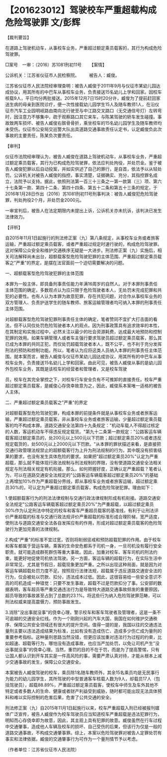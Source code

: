 # 【201623012】驾驶校车严重超载构成危险驾驶罪 文/彭辉

【裁判要旨】

在道路上驾驶机动车，从事校车业务，严重超过额定乘员载客的，其行为构成危险驾驶罪。

□案号　一审：（2016）苏1081刑初11号 　　【案情】

公诉机关：江苏省仪征市人民检察院。 　　被告人：臧俊。

江苏省仪征市人民法院经审理查明：被告人臧俊于2011年9月与仪征市某幼儿园达成协议，用其所有的中巴车从事校车业务，负责接送15名幼儿上学和回家。因校车核载9人，平日均分两批接送。2015年12月7日15时20分许，臧俊为了提前赶回家送生病的母亲到医院诊疗，便一次性接载幼儿园学生15人及随车教师1人，在沿仪征市汽车工业园明岐路由南向北行驶至与中江路交叉路口（无交通信号灯）左转弯时，因注意力不够集中，疏于观察路口其它来车，与陈某驾驶的轿车发生碰撞。事故致两车损坏、被告人臧俊右髌骨骨折，乘坐校车的15名幼儿园学生及随车教师均未受伤。仪征市公安局交巡警大队出具道路交通事故责任认定书，认定臧俊负此次事故的主要责任，陈某负次要责任。

【审判】

仪征市法院经审理认为，被告人臧俊在道路上驾驶机动车，从事校车业务，严重超过额定乘员载客，其行为已构成危险驾驶罪，依法应判处拘役，并处罚金。鉴于被告人臧俊犯罪以后自动投案，并如实供述了自己的罪行，是自首，依法予以从轻处罚。公诉机关对被告人臧俊的指控，事实清楚，证据确实、充分，其指控罪名成立，法院予以支持。据此，依照刑法第一百三十三条之一第一款第（三）项、第六十七条第一款、第四十二条、第四十四条、第五十二条和第五十三条的规定，于2016年1月28日作出（2016）苏1081刑初11号刑事判决：被告人臧俊犯危险驾驶罪，判处拘役2个月，并处罚金2000元。

一审宣判后，被告人在法定期限内未提出上诉，公诉机关亦未抗诉，该判决已发生法律效力。

【评析】

自2015年11月1日起施行的刑法修正案（九）第八条规定，从事校车业务或者旅客运输，严重超过额定乘员载客，或者严重超过规定时速行驶的，构成危险驾驶罪。这对保障公众安全和维护交通秩序无疑是一大进步。刑法修正案（九）实施后，相关司法解释尚未出台，超额载客型危险驾驶犯罪的主体范围、严重超过额定乘员载客之"严重"的界定，是摆在法官面前一个迫切需要解决的问题。

一、超额载客型危险驾驶犯罪的主体范围

本罪为一般主体，即具备刑事责任能力年满16周岁的自然人。对于本罪刑事责任主体范围的确定，多数观点认为应只限于危险驾驶者本人，无处罚未完成犯罪和共犯的必要性。也有人认为本罪为故意犯罪，存在共犯问题，对合作从事校车业务的双方管理人、负责护送学生的随车教师、旅客运输管理者均可纳入本罪的刑事责任主体范围。

对超额载客型危险驾驶犯罪刑事责任主体的确定，笔者赞同不宜扩大打击面的看法，但不认同仅处罚危险驾驶者本人的观点。因为刑事政策具有追求效率的本性，在其制定和实施过程中，必然关注以最少的社会资源耗费，达成最大地预防和控制犯罪的效用。如果车辆管理人或者车主强行要求驾驶员超过额定乘员载客，那么其已成为本罪的共同正犯，而仅处罚超载驾驶者本人，既不公平，也不利于充分发挥刑法的预防和控制功能。所以，笔者认为应将这类人员纳入本罪的刑事责任主体范围。就本案而言，被告人臧俊与仪征市某幼儿园达成协议，用其所有的中巴车从事校车业务，负责接送15名幼儿上学和回家。由此可见，被告人臧俊从事的是幼儿园外包校车业务，其既是该校车的经营者和管理者，又是校车驾驶

员，校车在其完全掌控之下，对校车行车安全负有不可推卸的直接责任。校车严重超过额定乘员载客，是臧俊心存侥幸故意为之，因此，臧俊系本案唯一适格的被告人主体。

二、严重超过额定乘员载客之"严重"的界定

对超额载客型危险驾驶犯罪，构成本罪的前提条件就是从事校车业务或者旅客运输，严重超过额定乘员载客。非从事校车业务或者旅客运输，少量超过额定乘员载客的均不构成本罪。道路交通安全法第四十九条规定："机动车载人不得超过核定的人数，客运机动车不得违反规定载货。"第九十二条第一款规定："公路客运车辆载客超过额定乘员的，处200元以上500元以下罚款；超过额定乘员20%或者违反规定载货的，处500元以上2000元以下罚款。"从本罪的罪状描述来看，是直接把交通行政管理法规禁止的超额载客行为上升为刑法规制的行为，其中既没有损害结果的要求，也没有发生具体危险的要求。如果把"超过额定乘员20%"认定为严重超载，那么就不能体现行政法规制与刑法规制的界限，没有使道路交通安全法相关规定与刑法相关规定有机衔接。那么，如何把握好度，正确认定严重超载？笔者认为，可以在道路交通安全法规定的"公路客运车辆载客超过额定乘员20%"的基础上再增加10%作为严重超载分界线，即从事校车业务或者旅客运输，超过额定乘员30%的，可认定为严重超过额定乘员载客，构成危险驾驶犯罪。理由如下：

1.使超额载客行为的刑法法律规制与交通行政法律规制形成有机衔接。道路交通安全法规定"公路客运车辆载客超过额定乘员20%"为严重超载，以超过额定乘员30%作为认定刑法中特定的校车和客车严重超员载客的基准线，有利于让刑法评价严重超载的标准与交通行政法规评价严重超载的标准形成合理阶梯，宽严适度，使刑法与道路交通安全法各自发挥应有的作用，形成对超过额定乘员载客的危险驾驶行为更加完善的法律规制。

2.构成"严重"的标准不宜过宽，否则将削弱惩戒和预防超载犯罪的作用。由于校车和客车都属于营运车辆，乘客的生命安危都系于司机一身，一旦司机没有履行安全职责，就可能造成群死群伤等重大事故。因此，加重对校车、客车司机的刑法约束，能更好地促使司机依法驾驶。另一方面，客运车辆的超载行为，在实际生活中非常常见，尤其是节假日，超载现象更加严重。之所以出现这种局面，就是因为对客运车辆超载处罚力度不足。按照现行法律法规，超载属于违反道路交通安全法的行为，仅会被处以罚款、扣分，违法成本过低。因此，这很容易给一些安全意识不高的司机造成一种错觉：只要不发生事故，超载不过是罚款扣分了事。公安部的数据表明，客车超员等严重交通违法行为是导致特大道路交通事故频发的重要原因，超员导致的事故甚至占到了总数的23.1%。将这些行为纳入危险驾驶罪范畴，可以刑法权威来提高震慑力，预防事故发生。

3.消除"没出事就没事"的侥幸心理，警示校车和客车驾驶者及管理者，这是一条不可逾越的交通安全红线。作为一个刚刚兴起的汽车大国，我国在如何维护交通秩序、保障公共安全领域还有很大的提升空间。值得一提的是，我国以往的交通违法量刑主要以违法造成结果为标准，比如有没有造成伤亡、造成多少伤亡成为量刑的重要参考指标。这种量刑思路当然没错，但更应该加重对违法行为过程的约束，比如超速、超载等行为，哪怕没有造成事故，也应当严加处罚，以免让司机产生"没出事就没事"的侥幸心理。当然，重罚的目的不在于罚，而是为了提高警惕，只有让国人都认识到开车其实是一件高风险的事，需要严肃认真对待，才能从根本上减少交通事故的发生，保障公众交通安全。

本案被告人臧俊驾驶的校车，乘员除1名随车教师外，其余15名乘员均是无民事行为能力的幼儿园学生，其所驾驶的中型普通客车核载人数为9人，却载员17人（包括驾驶员），超载88.89%，严重超过额定乘员载客，使校车中师生及车外其他不特定或者多数人的生命、健康或者财产利益受到威胁，随时都可能出现无法具体预料和难以实际控制的危害后果，危害了公共交通的安全。

刑法修正案（九）自2015年11月1日起施行以来，校车严重超载入刑已经被报刊媒体广泛宣传，被告人臧俊作为校车驾驶员应当知道校车严重超载是违法犯罪行为，明知而心存侥幸即为故意，因此，其主观上具有犯罪的故意。臧俊虽然在行车过程中交通肇事，造成他人车辆及校车的损坏、自己受伤的后果，但该行为仅是一般的道路交通事故，不构成交通肇事罪。综上，本案以危险驾驶罪对被告人定罪处罚有事实和法律依据，臧俊的交通肇事行为可作为一个量刑情节予以考虑。

（作者单位：江苏省仪征市人民法院）
